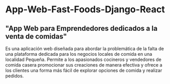 # App-Web-Fast-Foods-Django-React
"App Web para Emprendedores dedicados a la venta de comidas"
---------------------------------------------------------------------------------------------------------------------------------------------------------------
Es una aplicación web diseñada para abordar la problemática de la falta de una plataforma dedicada para los negocios locales de comida en una localidad Pequeña. 
Permite a los apasionados cocineros y vendedores de comida casera promocionar sus creaciones de manera efectiva y ofrece a los clientes una forma más fácil de explorar 
opciones de comida y realizar pedidos.
